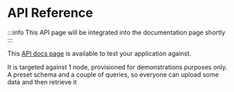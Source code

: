# API Reference

:::info
This API page will be integrated into the documentation page shortly
:::

This [API docs page](https://nildb-node-a50d.sandbox.app-cluster.sandbox.nilogy.xyz/api/v1/openapi/docs/) is available to test your application against.

It is targeted against 1 node, provisioned for demonstrations purposes only. A preset schema and a couple of queries, so everyone can upload some data and then retrieve it
